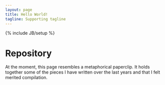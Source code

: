 ```yaml
---
layout: page
title: Hello World!
tagline: Supporting tagline
---
```

{% include JB/setup %}

# Repository
At the moment, this page resembles a metaphorical paperclip. It holds together some of the pieces I have written over the last years and that I felt merited compilation.